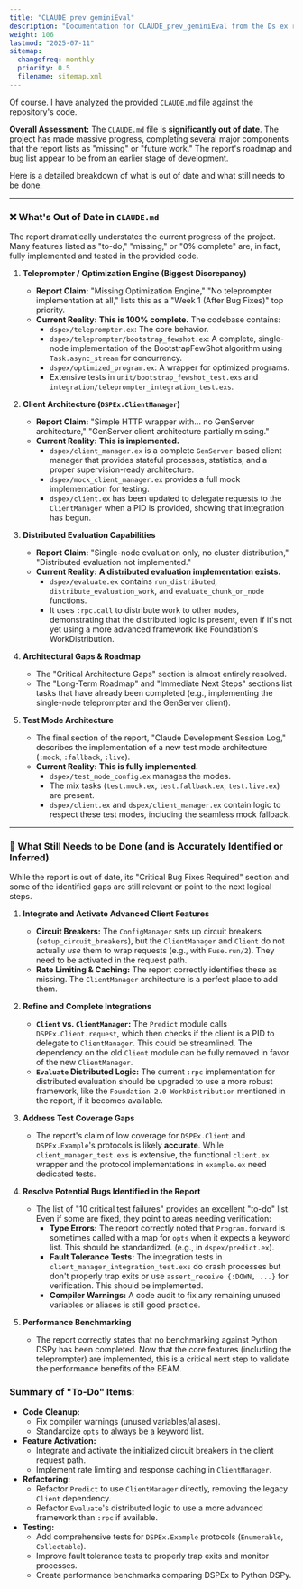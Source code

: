 ```yaml
---
title: "CLAUDE prev geminiEval"
description: "Documentation for CLAUDE_prev_geminiEval from the Ds ex repository."
weight: 106
lastmod: "2025-07-11"
sitemap:
  changefreq: monthly
  priority: 0.5
  filename: sitemap.xml
---
```


Of course. I have analyzed the provided `CLAUDE.md` file against the repository's code.

**Overall Assessment:** The `CLAUDE.md` file is **significantly out of date**. The project has made massive progress, completing several major components that the report lists as "missing" or "future work." The report's roadmap and bug list appear to be from an earlier stage of development.

Here is a detailed breakdown of what is out of date and what still needs to be done.

---

### ❌ What's Out of Date in `CLAUDE.md`

The report dramatically understates the current progress of the project. Many features listed as "to-do," "missing," or "0% complete" are, in fact, fully implemented and tested in the provided code.

1.  **Teleprompter / Optimization Engine (Biggest Discrepancy)**
    *   **Report Claim:** "Missing Optimization Engine," "No teleprompter implementation at all," lists this as a "Week 1 (After Bug Fixes)" top priority.
    *   **Current Reality:** **This is 100% complete.** The codebase contains:
        *   `dspex/teleprompter.ex`: The core behavior.
        *   `dspex/teleprompter/bootstrap_fewshot.ex`: A complete, single-node implementation of the BootstrapFewShot algorithm using `Task.async_stream` for concurrency.
        *   `dspex/optimized_program.ex`: A wrapper for optimized programs.
        *   Extensive tests in `unit/bootstrap_fewshot_test.exs` and `integration/teleprompter_integration_test.exs`.

2.  **Client Architecture (`DSPEx.ClientManager`)**
    *   **Report Claim:** "Simple HTTP wrapper with... no GenServer architecture," "GenServer client architecture partially missing."
    *   **Current Reality:** **This is implemented.**
        *   `dspex/client_manager.ex` is a complete `GenServer`-based client manager that provides stateful processes, statistics, and a proper supervision-ready architecture.
        *   `dspex/mock_client_manager.ex` provides a full mock implementation for testing.
        *   `dspex/client.ex` has been updated to delegate requests to the `ClientManager` when a PID is provided, showing that integration has begun.

3.  **Distributed Evaluation Capabilities**
    *   **Report Claim:** "Single-node evaluation only, no cluster distribution," "Distributed evaluation not implemented."
    *   **Current Reality:** **A distributed evaluation implementation exists.**
        *   `dspex/evaluate.ex` contains `run_distributed`, `distribute_evaluation_work`, and `evaluate_chunk_on_node` functions.
        *   It uses `:rpc.call` to distribute work to other nodes, demonstrating that the distributed logic is present, even if it's not yet using a more advanced framework like Foundation's WorkDistribution.

4.  **Architectural Gaps & Roadmap**
    *   The "Critical Architecture Gaps" section is almost entirely resolved.
    *   The "Long-Term Roadmap" and "Immediate Next Steps" sections list tasks that have already been completed (e.g., implementing the single-node teleprompter and the GenServer client).

5.  **Test Mode Architecture**
    *   The final section of the report, "Claude Development Session Log," describes the implementation of a new test mode architecture (`:mock`, `:fallback`, `:live`).
    *   **Current Reality:** **This is fully implemented.**
        *   `dspex/test_mode_config.ex` manages the modes.
        *   The mix tasks (`test.mock.ex`, `test.fallback.ex`, `test.live.ex`) are present.
        *   `dspex/client.ex` and `dspex/client_manager.ex` contain logic to respect these test modes, including the seamless mock fallback.

---

### 📝 What Still Needs to be Done (and is Accurately Identified or Inferred)

While the report is out of date, its "Critical Bug Fixes Required" section and some of the identified gaps are still relevant or point to the next logical steps.

1.  **Integrate and Activate Advanced Client Features**
    *   **Circuit Breakers:** The `ConfigManager` sets up circuit breakers (`setup_circuit_breakers`), but the `ClientManager` and `Client` do not actually *use* them to wrap requests (e.g., with `Fuse.run/2`). They need to be activated in the request path.
    *   **Rate Limiting & Caching:** The report correctly identifies these as missing. The `ClientManager` architecture is a perfect place to add them.

2.  **Refine and Complete Integrations**
    *   **`Client` vs. `ClientManager`:** The `Predict` module calls `DSPEx.Client.request`, which then checks if the client is a PID to delegate to `ClientManager`. This could be streamlined. The dependency on the old `Client` module can be fully removed in favor of the new `ClientManager`.
    *   **`Evaluate` Distributed Logic:** The current `:rpc` implementation for distributed evaluation should be upgraded to use a more robust framework, like the `Foundation 2.0 WorkDistribution` mentioned in the report, if it becomes available.

3.  **Address Test Coverage Gaps**
    *   The report's claim of low coverage for `DSPEx.Client` and `DSPEx.Example`'s protocols is likely **accurate**. While `client_manager_test.exs` is extensive, the functional `client.ex` wrapper and the protocol implementations in `example.ex` need dedicated tests.

4.  **Resolve Potential Bugs Identified in the Report**
    *   The list of "10 critical test failures" provides an excellent "to-do" list. Even if some are fixed, they point to areas needing verification:
        *   **Type Errors:** The report correctly noted that `Program.forward` is sometimes called with a map for `opts` when it expects a keyword list. This should be standardized. (e.g., in `dspex/predict.ex`).
        *   **Fault Tolerance Tests:** The integration tests in `client_manager_integration_test.exs` do crash processes but don't properly trap exits or use `assert_receive {:DOWN, ...}` for verification. This should be implemented.
        *   **Compiler Warnings:** A code audit to fix any remaining unused variables or aliases is still good practice.

5.  **Performance Benchmarking**
    *   The report correctly states that no benchmarking against Python DSPy has been completed. Now that the core features (including the teleprompter) are implemented, this is a critical next step to validate the performance benefits of the BEAM.

### **Summary of "To-Do" Items:**

*   **Code Cleanup:**
    *   Fix compiler warnings (unused variables/aliases).
    *   Standardize `opts` to always be a keyword list.
*   **Feature Activation:**
    *   Integrate and activate the initialized circuit breakers in the client request path.
    *   Implement rate limiting and response caching in `ClientManager`.
*   **Refactoring:**
    *   Refactor `Predict` to use `ClientManager` directly, removing the legacy `Client` dependency.
    *   Refactor `Evaluate`'s distributed logic to use a more advanced framework than `:rpc` if available.
*   **Testing:**
    *   Add comprehensive tests for `DSPEx.Example` protocols (`Enumerable`, `Collectable`).
    *   Improve fault tolerance tests to properly trap exits and monitor processes.
    *   Create performance benchmarks comparing DSPEx to Python DSPy.